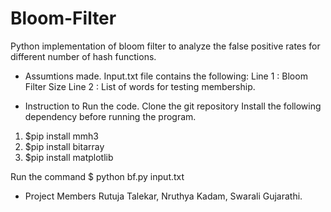 # Bloom-Filter
Python implementation of bloom filter to analyze the false positive rates for different number of hash functions.

- Assumtions made.
Input.txt file contains the following:
Line 1 : Bloom Filter Size
Line 2 : List of words for testing membership.

- Instruction to Run the code. 
Clone the git repository
Install the following dependency before running the program.
1. $pip install mmh3
2. $pip install bitarray
3. $pip install matplotlib

Run the command $ python bf.py input.txt


- Project Members
Rutuja Talekar, Nruthya Kadam, Swarali Gujarathi.
